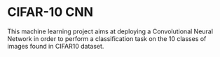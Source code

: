 # CIFAR-10 CNN
This machine learning project aims at deploying a Convolutional Neural Network in order to perform a classification task on the 10 classes of images found in CIFAR10 dataset.
